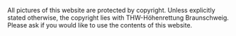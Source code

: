 All pictures of this website are protected by copyright. Unless explicitly stated otherwise, the copyright lies with THW-Höhenrettung Braunschweig. Please ask if you would like to use the contents of this website.
